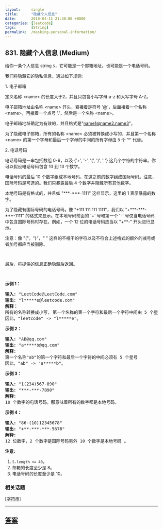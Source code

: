 ```yaml
---
layout:     single
title:      "隐藏个人信息"
date:       2018-04-11 21:30:00 +0800
categories: [leetcode]
tags:       [String]
permalink:  /masking-personal-information/
---
```


## 831. 隐藏个人信息 (Medium)

<p>给你一条个人信息 string <code>S</code>，它可能是一个邮箱地址，也可能是一个电话号码。</p>

<p>我们将隐藏它的隐私信息，通过如下规则:</p>

<p>1. 电子邮箱</p>

<p>定义名称 &lt;name&gt; 的长度大于2，并且只包含小写字母 a-z 和大写字母 A-Z。</p>

<p>电子邮箱地址由名称 &lt;name&gt; 开头，紧接着是符号&nbsp;<a href="mailto:'@'">&#39;@&#39;</a>，后面接着一个名称 &lt;name&gt;，再接着一个点号 &#39;.&#39;，然后是一个名称 &lt;name&gt;。</p>

<p>电子邮箱地址确定为有效的，并且格式是&quot;<a href="mailto:name1@name2.name3">name1@name2.name3</a>&quot;。</p>

<p>为了隐藏电子邮箱，所有的名称 &lt;name&gt; 必须被转换成小写的，并且第一个名称 &lt;name&gt; 的第一个字母和最后一个字母的中间的所有字母由 5 个 &#39;*&#39; 代替。</p>

<p>2. 电话号码</p>

<p>电话号码是一串包括数组 0-9，以及 {&#39;+&#39;, &#39;-&#39;, &#39;(&#39;, &#39;)&#39;, &#39;&nbsp;&#39;} 这几个字符的字符串。你可以假设电话号码包含 10 到 13 个数字。</p>

<p>电话号码的最后 10 个数字组成本地号码，在这之前的数字组成国际号码。注意，国际号码是可选的。我们只暴露最后 4 个数字并隐藏所有其他数字。</p>

<p>本地号码是有格式的，并且如 &quot;***-***-1111&quot; 这样显示，这里的 1 表示暴露的数字。</p>

<p>为了隐藏有国际号码的电话号码，像 &quot;+111 111 111 1111&quot;，我们以 &quot;+***-***-***-1111&quot; 的格式来显示。在本地号码前面的 &#39;+&#39; 号和第一个 &#39;-&#39; 号仅当电话号码中包含国际号码时存在。例如，一个 12 位的电话号码应当以 &quot;+**-&quot; 开头进行显示。</p>

<p>注意：像 &quot;(&quot;，&quot;)&quot;，&quot; &quot; 这样的不相干的字符以及不符合上述格式的额外的减号或者加号都应当被删除。</p>

<p>&nbsp;</p>

<p>最后，将提供的信息正确隐藏后返回。</p>

<p>&nbsp;</p>

<p><strong>示例 1：</strong></p>

<pre>
<strong>输入: </strong>&quot;LeetCode@LeetCode.com&quot;
<strong>输出: </strong>&quot;l*****e@leetcode.com&quot;
<strong>解释： 
</strong>所有的名称转换成小写, 第一个名称的第一个字符和最后一个字符中间由 5 个星号代替。
因此，&quot;leetcode&quot; -&gt; &quot;l*****e&quot;。
</pre>

<p><strong>示例 2：</strong></p>

<pre>
<strong>输入: </strong>&quot;AB@qq.com&quot;
<strong>输出: </strong>&quot;a*****b@qq.com&quot;
<strong>解释:&nbsp;
</strong>第一个名称&quot;ab&quot;的第一个字符和最后一个字符的中间必须有 5 个星号
因此，&quot;ab&quot; -&gt; &quot;a*****b&quot;。
</pre>

<p><strong>示例 3：</strong></p>

<pre>
<strong>输入: </strong>&quot;1(234)567-890&quot;
<strong>输出: </strong>&quot;***-***-7890&quot;
<strong>解释:</strong>&nbsp;
10 个数字的电话号码，那意味着所有的数字都是本地号码。
</pre>

<p><strong>示例 4：</strong></p>

<pre>
<strong>输入: </strong>&quot;86-(10)12345678&quot;
<strong>输出: </strong>&quot;+**-***-***-5678&quot;
<strong>解释:</strong>&nbsp;
12 位数字，2 个数字是国际号码另外 10 个数字是本地号码 。
</pre>

<p><strong>注意:</strong></p>

<ol>
	<li><code>S.length&nbsp;&lt;=&nbsp;40</code>。</li>
	<li>邮箱的长度至少是 8。</li>
	<li>电话号码的长度至少是 10。</li>
</ol>

### 相关话题
  [[字符串](https://github.com/openset/leetcode/tree/master/tag/string/README.md)]

---

## [答案](https://github.com/openset/leetcode/tree/master/problems/masking-personal-information)
